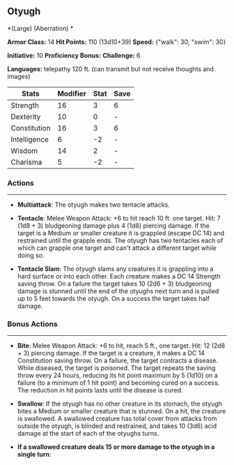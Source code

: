 ## Otyugh
*(Large) (Aberration) *

**Armor Class:** 14
**Hit Points:** 110 (13d10+39)
**Speed:** {"walk": 30, "swim": 30}

**Initiative:** 10
**Proficiency Bonus:**
**Challenge:** 6

**Languages:** telepathy 120 ft. (can transmit but not receive thoughts and images)



| Stats | Modifier | Stat | Save
| ---- | ---- | ---- | ---- |
| Strength | 16 | 3 | 6 |
| Dexterity | 10 | 0 | - |
| Constitution | 16 | 3 | 6 |
| Intelligence | 6 | -2 | - |
| Wisdom | 14 | 2 | - |
| Charisma | 5 | -2 | - |

### Actions
 --- 
- **Multiattack**: The otyugh makes two tentacle attacks.

- **Tentacle**: Melee Weapon Attack: +6 to hit  reach 10 ft.  one target. Hit: 7 (1d8 + 3) bludgeoning damage plus 4 (1d8) piercing damage. If the target is a Medium or smaller creature  it is grappled (escape DC 14) and restrained until the grapple ends. The otyugh has two tentacles  each of which can grapple one target and can't attack a different target while doing so.

- **Tentacle Slam**: The otyugh slams any creatures it is grappling into a hard surface or into each other. Each creature makes a DC 14 Strength saving throw. On a failure  the target takes 10 (2d6 + 3) bludgeoning damage  is stunned until the end of the otyughs next turn  and is pulled up to 5 feet towards the otyugh. On a success  the target takes half damage.

### Bonus Actions
 --- 
- **Bite**: Melee Weapon Attack: +6 to hit, reach 5 ft., one target. Hit: 12 (2d8 + 3) piercing damage. If the target is a creature, it makes a DC 14 Constitution saving throw. On a failure, the target contracts a disease. While diseased, the target is poisoned. The target repeats the saving throw every 24 hours, reducing its hit point maximum by 5 (1d10) on a failure (to a minimum of 1 hit point) and becoming cured on a success. The reduction in hit points lasts until the disease is cured.

- **Swallow**: If the otyugh has no other creature in its stomach, the otyugh bites a Medium or smaller creature that is stunned. On a hit, the creature is swallowed. A swallowed creature has total cover from attacks from outside the otyugh, is blinded and restrained, and takes 10 (3d6) acid damage at the start of each of the otyughs turns.

- **If a swallowed creature deals 15 or more damage to the otyugh in a single turn**: 

